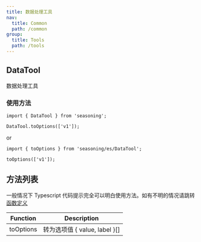 ```yaml
---
title: 数据处理工具
nav:
  title: Common
  path: /common
group:
  title: Tools
  path: /tools
---
```


## DataTool

数据处理工具

### 使用方法

```
import { DataTool } from 'seasoning';

DataTool.toOptions(['v1']);
```

or

```
import { toOptions } from 'seasoning/es/DataTool';

toOptions(['v1']);
```

## 方法列表

一般情况下 Typescript 代码提示完全可以明白使用方法。如有不明的情况请跳转[函数定义](https://github.com/dyb881/seasoning/blob/master/src/DataTool/index.ts)

| Function  | Description                   |
| --------- | ----------------------------- |
| toOptions | 转为选项值 { value, label }[] |
